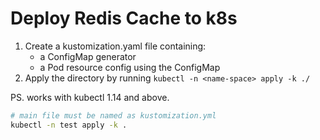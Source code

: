 
# Deploy Redis Cache to k8s



1. Create a kustomization.yaml file containing:
    - a ConfigMap generator
    - a Pod resource config using the ConfigMap
2. Apply the directory by running `kubectl -n <name-space> apply -k ./`


PS. works with kubectl 1.14 and above.


```bash
# main file must be named as kustomization.yml
kubectl -n test apply -k .
```

